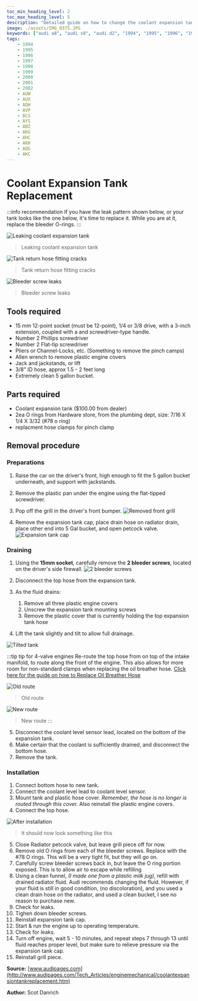 ```yaml
---
toc_min_heading_level: 2
toc_max_heading_level: 5
description: "Detailed guide on how to change the coolant expansion tank for Audi A8 and S8 D2 with V8 engine models from 1994 to 2002."
image: ./assets/IMG_0375.JPG
keywords: ["audi a8", "audi s8", "audi d2", "1994", "1995", "1996", "1997", "1998", "1999", "2000", "2001", "2002", "4.2", "3.7", "v8", "AUW", "AUX", "AQH", "AVP", "BCS", "AYS", "ABZ", "AKG", "AHC", "AKH", "AQG", "AKC", "4-valve", "5-valve", coolant, coolant tank, coolant expansion tank, coolant leak]
tags:
    - 1994
    - 1995
    - 1996
    - 1997
    - 1998
    - 1999
    - 2000
    - 2001
    - 2002
    - AUW
    - AUX
    - AQH
    - AVP
    - BCS
    - AYS
    - ABZ
    - AKG
    - AHC
    - AKH
    - AQG
    - AKC
---
```


# Coolant Expansion Tank Replacement

:::info recommendation
If you have the leak pattern shown below, or your tank looks like the one below, it's time to replace it. While you are at it, replace the bleeder O-rings.
:::

![Leaking coolant expansion tank](./assets/IMG_0375.JPG 'Leaking coolant expansion tank')
> Leaking coolant expansion tank

![Tank return hose fitting cracks](./assets/IMG_0374.JPG 'Tank return hose fitting cracks')
> Tank return hose fitting cracks

![Bleeder screw leaks](./assets/IMG_0373.JPG 'Bleeder screw leaks')
> Bleeder screw leaks

## Tools required

- 15 mm 12-point socket (must be 12-point), 1/4 or 3/8 drive, with a 3-inch extension, coupled with a and screwdriver-type handle.
- Number 2 Phillips screwdriver
- Number 2 Flat-tip screwdriver
- Pliers or Channel-Locks, etc. (Something to remove the pinch camps)
- Allen wrench to remove plastic engine covers
- Jack and jackstands, or lift
- 3/8" ID hose, approx 1.5 - 2 feet long
- Extremely clean 5 gallon bucket. 

## Parts required

- Coolant expansion tank ($100.00 from dealer)
- 2ea O rings from Hardware store, from the plumbing dept, size: 7/16 X 1/4 X 3/32 (#78 o ring)
- replacment hose clamps for pinch clamp 

## Removal procedure

### Preparations
1. Raise the car on the driver's front, high enough to fit the 5 gallon bucket underneath, and support with jackstands.
2. Remove the plastic pan under the engine using the flat-tipped screwdriver.
3. Pop off the grill in the driver's front bumper.
![Removed front grill](./assets/et4.JPG 'Removed front grill')

4. Remove the expansion tank cap, place drain hose on radiator drain, place other end into 5 Gal bucket, and open petcock valve.
![Expansion tank cap](./assets/et5.JPG 'Expansion tank cap')


### Draining
1. Using the **15mm socket**, carefully remove the **2 bleeder screws**, located on the driver's side firewall.
![2 bleeder screws](./assets/et6.JPG '2 bleeder screws')

2. Disconnect the top hose from the expansion tank. 
3. As the fluid drains:
   1. Remove all three plastic engine covers
   2. Unscrew the expansion tank mounting screws
   3. Remove the plastic cover that is currently holding the top expansion tank hose
4. Lift the tank slightly and tilt to allow full drainage.

![Tilted tank](./assets/et7.JPG 'Tilted tank')

:::tip tip for 4-valve engines
Re-route the top hose from on top of the intake manifold, to route along the front of the engine. This also allows for more room for non-standard clamps when replacing the oil breather hose. [Click here for the guide on how to Replace Oil Breather Hose](../02-42_4-valve/breather_hose_replacement/)

![Old route](./assets/et8.JPG 'Old route')
> Old route


![New route](./assets/et9.JPG 'New route')
> New route
:::

5. Disconnect the coolant level sensor lead, located on the bottom of the expansion tank. 
6. Make certain that the coolant is sufficiently drained, and disconnect the bottom hose. 
7. Remove the tank. 

### Installation


1. Connect bottom hose to new tank.
2. Connect the coolant level lead to coolant level sensor.
3. Mount tank and plastic hose cover. *Remember, the hose is no longer is routed through this cover.* Also reinstall the plastic engine covers.
4. Connect the top hose.


![After installation](./assets/et10.JPG 'After installation')
> It should now look something like this

5. Close Radiator petcock valve, but leave grill piece off for now.
6. Remove old O rings from each of the bleeder screws. Replace with the #78 O rings. This will be a very tight fit, but they will go on.
7. Carefully screw bleeder screws back in, but leave the O ring portion exposed. This is to allow air to escape while refilling
8. Using a clean funnel, *(I made one from a plastic milk jug)*, refill with drained radiator fluid. Audi recommends changing the fluid. However, if your fluid is still in good condition, (no discoloration), and you used a clean drain hose on the radiator, and used a clean bucket, I see no reason to purchase new.
9. Check for leaks.
10. Tighen down bleeder screws.
11. Reinstall expansion tank cap.
12. Start & run the engine up to operating temperature.
13. Check for leaks.
14. Turn off engine, wait 5 - 10 minutes, and repeat steps 7 through 13 until fluid reaches proper level, but make sure to relieve pressure via the expansion tank cap.
15. Reinstall grill piece. 

**Source:** [www.audipages.com](http://www.audipages.com/Tech_Articles/enginemechanical/coolantexpansiontankreplacement.htm)

**Author:** Scot Danrich